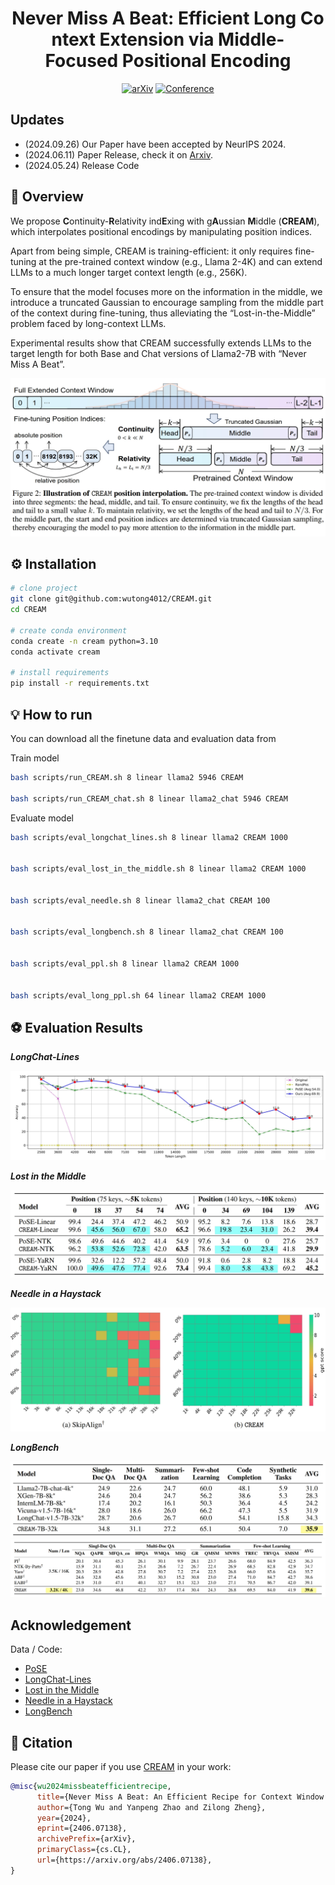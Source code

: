 <div align="center">

# Never Miss A Beat: Efficient Long Context Extension via Middle-Focused Positional Encoding

[![arXiv](https://img.shields.io/badge/arXiv-2406.07138-b31b1b.svg)](https://arxiv.org/abs/2406.07138)
[![Conference](http://img.shields.io/badge/NeurIPS-2024-4b44ce.svg)](https://nips.cc/Conferences/2024)

</div>

## Updates

- (2024.09.26) Our Paper have been accepted by NeurIPS 2024.
- (2024.06.11) Paper Release, check it on [Arxiv](https://arxiv.org/pdf/2406.07138).
- (2024.05.24) Release Code

## 🚀 Overview

We propose **C**ontinuity-**R**elativity ind**E**xing with g**A**ussian **M**iddle (**CREAM**), which interpolates positional encodings by manipulating position indices. 

Apart from being simple, CREAM is training-efficient: it only requires fine-tuning at the pre-trained context window (e.g., Llama 2-4K) and can extend LLMs to a much longer target context length (e.g., 256K). 

To ensure that the model focuses more on the information in the middle, we introduce a truncated Gaussian to encourage sampling from the middle part of the context during fine-tuning, thus alleviating the “Lost-in-the-Middle” problem faced by long-context LLMs. 

Experimental results show that CREAM successfully extends LLMs to the target length for both Base and Chat versions of Llama2-7B with “Never Miss A Beat”.

<img src='img/framework.png'>

## ⚙️ Installation

```bash
# clone project
git clone git@github.com:wutong4012/CREAM.git
cd CREAM

# create conda environment
conda create -n cream python=3.10
conda activate cream

# install requirements
pip install -r requirements.txt

```

## 💡 How to run

You can download all the finetune data and evaluation data from []()

Train model

```bash
bash scripts/run_CREAM.sh 8 linear llama2 5946 CREAM

bash scripts/run_CREAM_chat.sh 8 linear llama2_chat 5946 CREAM
```

Evaluate model

```bash
bash scripts/eval_longchat_lines.sh 8 linear llama2 CREAM 1000


bash scripts/eval_lost_in_the_middle.sh 8 linear llama2 CREAM 1000


bash scripts/eval_needle.sh 8 linear llama2_chat CREAM 100


bash scripts/eval_longbench.sh 8 linear llama2_chat CREAM 100


bash scripts/eval_ppl.sh 8 linear llama2 CREAM 1000


bash scripts/eval_long_ppl.sh 64 linear llama2 CREAM 1000
```

## ⚽ Evaluation Results

***LongChat-Lines***

<img src='img/longchat-lines.png'>

***Lost in the Middle***

<img src='img/lost-in-the-middle.png'>

***Needle in a Haystack***

<img src='img/needle.png'>

***LongBench***

<img src='img/longbench1.png'>
<img src='img/longbench2.png'>

## Acknowledgement

Data / Code: 
- [PoSE](https://github.com/dwzhu-pku/PoSE)
- [LongChat-Lines](https://github.com/abacusai/Long-Context/tree/main/python/eval/longeval) 
- [Lost in the Middle](https://github.com/nelson-liu/lost-in-the-middle)
- [Needle in a Haystack](https://github.com/gkamradt/LLMTest_NeedleInAHaystack)
- [LongBench](https://github.com/THUDM/LongBench)

## 📜 Citation

Please cite our paper if you use [CREAM](https://arxiv.org/abs/2305.09515) in your work:

```bibtex
@misc{wu2024missbeatefficientrecipe,
      title={Never Miss A Beat: An Efficient Recipe for Context Window Extension of Large Language Models with Consistent "Middle" Enhancement}, 
      author={Tong Wu and Yanpeng Zhao and Zilong Zheng},
      year={2024},
      eprint={2406.07138},
      archivePrefix={arXiv},
      primaryClass={cs.CL},
      url={https://arxiv.org/abs/2406.07138}, 
}
```
